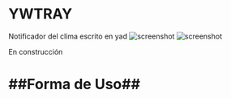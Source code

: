 YWTRAY
=============

Notificador del clima escrito en yad
![screenshot](https://i.postimg.cc/hPJDg4sD/set-place.png) ![screenshot](https://i.postimg.cc/gkfY09tv/tooltip.png)

En construcción

##Forma de Uso##
======================================
